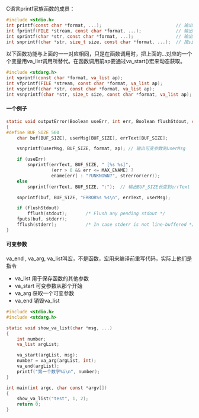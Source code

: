 C语言printf家族函数的成员：
```c
#include <stdio.h>
int printf(const char *format, ...);                            // 输出到标准输出
int fprintf(FILE *stream, const char *format, ...);             // 输出到文件
int sprintf(char *str, const char *format, ...);                // 输出到字符串str中
int snprintf(char *str, size_t size, const char *format, ...);  // 按size大小输出到字符串str中
```

以下函数功能与上面的一一对应相同，只是在函数调用时，把上面的...对应的一个个变量用va_list调用所替代。在函数调用前ap要通过va_start()宏来动态获取。
```c
#include <stdarg.h>
int vprintf(const char *format, va_list ap);
int vfprintf(FILE *stream, const char *format, va_list ap);
int vsprintf(char *str, const char *format, va_list ap);
int vsnprintf(char *str, size_t size, const char *format, va_list ap);
```

#### 一个例子
```c
static void outputError(Boolean useErr, int err, Boolean flushStdout, const char *format, va_list ap)
{
#define BUF_SIZE 500
    char buf[BUF_SIZE], userMsg[BUF_SIZE], errText[BUF_SIZE];

    vsnprintf(userMsg, BUF_SIZE, format, ap); // 输出可变参数到userMsg

    if (useErr)
        snprintf(errText, BUF_SIZE, " [%s %s]",
                 (err > 0 && err <= MAX_ENAME) ?
                 ename[err] : "?UNKNOWN?", strerror(err));
    else
        snprintf(errText, BUF_SIZE, ":");  // 输出BUF_SIZE长度到errText

    snprintf(buf, BUF_SIZE, "ERROR%s %s\n", errText, userMsg);

    if (flushStdout)
        fflush(stdout);       /* Flush any pending stdout */
    fputs(buf, stderr);
    fflush(stderr);           /* In case stderr is not line-buffered */
}
```

#### 可变参数
va_end , va_arg, va_list叫宏，不是函数，宏用来编译前重写代码，实际上他们是指令
- va_list 用于保存函数的其他参数
- va_start 可变参数从那个开始
- va_arg 获取一个可变参数
- va_end 销毁va_list
```c
#include <stdio.h>
#include <stdarg.h>

static void show_va_list(char *msg, ...)
{
    int number;
    va_list argList;

    va_start(argList, msg);
    number = va_arg(argList, int);
    va_end(argList);
    printf("第一个数字%i\n", number);
}

int main(int argc, char const *argv[])
{
    show_va_list("test", 1, 2);
    return 0;
}
```
